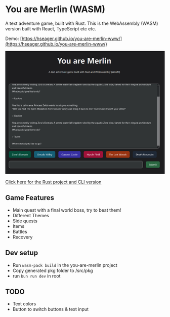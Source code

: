 # You are Merlin (WASM)

A text adventure game, built with Rust. This is the WebAssembly (WASM) version built with React, TypeScript etc etc.

Demo: [https://hseager.github.io/you-are-merlin-www/](https://hseager.github.io/you-are-merlin-www/)

![WASM Screenshot](screenshots/WASM-screenshot.png)

[Click here for the Rust project and CLI version](https://github.com/hseager/you-are-merlin)

## Game Features

- Main quest with a final world boss, try to beat them!
- Different Themes
- Side quests
- Items
- Battles
- Recovery

## Dev setup

- Run `wasm-pack build` in the you-are-merlin project
- Copy generated pkg folder to /src/pkg
- run `bun run dev` in root

## TODO

- Text colors
- Button to switch buttons & text input
